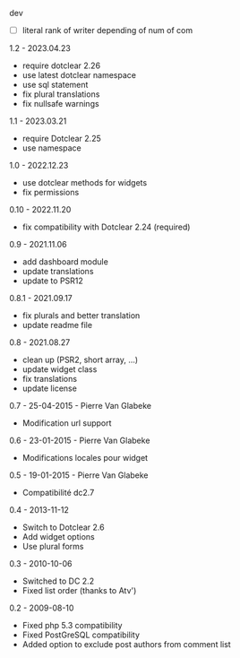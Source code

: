 dev
- [ ] literal rank of writer depending of num of com

1.2 - 2023.04.23
- require dotclear 2.26
- use latest dotclear namespace
- use sql statement
- fix plural translations
- fix nullsafe warnings

1.1 - 2023.03.21
- require Dotclear 2.25
- use namespace

1.0 - 2022.12.23
- use dotclear methods for widgets
- fix permissions

0.10 - 2022.11.20
- fix compatibility with Dotclear 2.24 (required)

0.9 - 2021.11.06
- add dashboard module
- update translations
- update to PSR12

0.8.1 - 2021.09.17
- fix plurals and better translation
- update readme file

0.8 - 2021.08.27
- clean up (PSR2, short array, ...)
- update widget class
- fix translations
- update license

0.7 - 25-04-2015 - Pierre Van Glabeke
- Modification url support

0.6 - 23-01-2015 - Pierre Van Glabeke
- Modifications locales pour widget

0.5 - 19-01-2015 - Pierre Van Glabeke
- Compatibilité dc2.7

0.4 - 2013-11-12
- Switch to Dotclear 2.6
- Add widget options
- Use plural forms

0.3 - 2010-10-06
- Switched to DC 2.2
- Fixed list order (thanks to Atv')

0.2 - 2009-08-10
- Fixed php 5.3 compatibility
- Fixed PostGreSQL compatibility
- Added option to exclude post authors from comment list